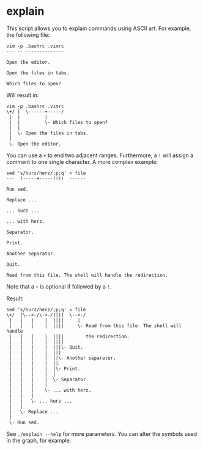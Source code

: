 explain
=======

This script allows you to explain commands using ASCII art. For example,
the following file:

	vim -p .bashrc .vimrc
	--- -- --------------

	Open the editor.

	Open the files in tabs.

	Which files to open?

Will result in:

	vim -p .bashrc .vimrc
	\+/ |  \------+-----/
	 |  |         |
	 |  |         \- Which files to open?
	 |  |
	 |  \- Open the files in tabs.
	 |
	 \- Open the editor.

You can use a `+` to end two adjacent ranges. Furthermore, a `!` will
assign a comment to one single character. A more complex example:

	sed 's/hurz/herz/;p;q' < file
	---  !-----+-----!!!!  ------

	Run sed.

	Replace ...

	... hurz ...

	... with herz.

	Separator.

	Print.

	Another separator.

	Quit.

	Read from this file. The shell will handle the redirection.

Note that a `+` is optional if followed by a `!`.

Result:

	sed 's/hurz/herz/;p;q' < file
	\+/  |\--+-/\-+-/||||  \--+-/
	 |   |   |    |  ||||     |
	 |   |   |    |  ||||     \- Read from this file. The shell will handle
	 |   |   |    |  ||||        the redirection.
	 |   |   |    |  ||||
	 |   |   |    |  |||\- Quit.
	 |   |   |    |  |||
	 |   |   |    |  ||\- Another separator.
	 |   |   |    |  ||
	 |   |   |    |  |\- Print.
	 |   |   |    |  |
	 |   |   |    |  \- Separator.
	 |   |   |    |
	 |   |   |    \- ... with herz.
	 |   |   |
	 |   |   \- ... hurz ...
	 |   |
	 |   \- Replace ...
	 |
	 \- Run sed.

See `./explain --help` for more parameters. You can alter the symbols
used in the graph, for example.
